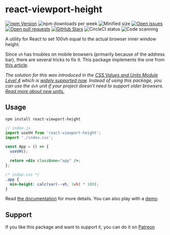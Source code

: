 # react-viewport-height

[![npm Version](https://img.shields.io/npm/v/react-viewport-height.svg)](https://www.npmjs.com/package/react-viewport-height)
![npm downloads per week](https://img.shields.io/npm/dw/react-viewport-height)
![Minified size](https://img.shields.io/bundlephobia/min/react-viewport-height)
[![Open issues](https://img.shields.io/github/issues-raw/dimazuien/react-viewport-height)](https://github.com/dimazuien/react-viewport-height/issues)
[![Open pull requests](https://img.shields.io/github/issues-pr-raw/dimazuien/react-viewport-height)](https://github.com/dimazuien/react-viewport-height/pulls)
[![GitHub Stars](https://img.shields.io/github/stars/dimazuien/react-viewport-height)](https://github.com/dimazuien/react-viewport-height/stargazers)
![CircleCI status](https://img.shields.io/circleci/build/github/dimazuien/react-viewport-height/main?label=circleci)
![Code scanning](https://img.shields.io/github/actions/workflow/status/dimazuien/react-viewport-height/codeql-analysis.yml?branch=main)

A utility for React to set 100vh equal to the actual browser inner window height.

Since `vh` has troubles on mobile browsers (primarily because of the address bar), there are several tricks to fix it. This package implements the one from [this article](https://css-tricks.com/the-trick-to-viewport-units-on-mobile/).

_The solution for this was introduced in the [CSS Values and Units Module Level 4](https://www.w3.org/TR/css-values-4) which is [widely supported now](https://caniuse.com/viewport-unit-variants). Instead of using this package, you can use the `dvh` unit if your project doesn't need to support older browsers. [Read more about new units.](https://web.dev/viewport-units/)_

## Usage

```shell
npm install react-viewport-height
```

```jsx
// index.js
import useVH from 'react-viewport-height';
import './index.css';

const App = () => {
  useVH();

  return <div className="app" />;
};
```

```css
/* index.css */
.app {
  min-height: calc(var(--vh, 1vh) * 100);
}
```

Read [the documentation](https://github.com/dimazuien/react-viewport-height/blob/main/docs/index.md) for more details. You can also play with a [demo](https://codesandbox.io/s/react-viewport-height-90o4j).

## Support

If you like this package and want to support it, you can do it on [Patreon](https://www.patreon.com/dimazuien)
